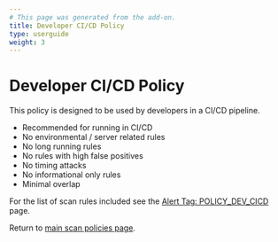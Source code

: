 ```yaml
---
# This page was generated from the add-on.
title: Developer CI/CD Policy
type: userguide
weight: 3
---
```


# Developer CI/CD Policy

This policy is designed to be used by developers in a CI/CD pipeline.

* Recommended for running in CI/CD
* No environmental / server related rules
* No long running rules
* No rules with high false positives
* No timing attacks
* No informational only rules
* Minimal overlap

For the list of scan rules included see the [Alert Tag: POLICY_DEV_CICD](/alerttags/policy_dev_cicd/) page.

Return to [main scan policies page](/docs/desktop/addons/scan-policies/).

